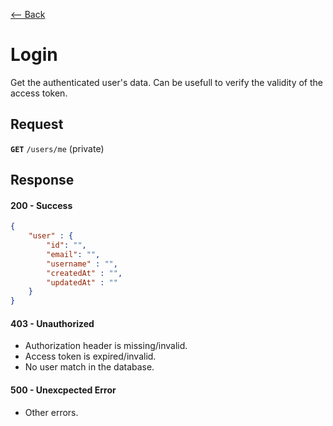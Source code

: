 [⟵ Back](../README.md)

# Login

Get the authenticated user's data. Can be usefull to verify the validity of the access token.
  
## Request

**`GET`** `/users/me` (private)


## Response 

#### 200 - Success

```JSON
{
    "user" : {
        "id": "",
        "email": "",
        "username" : "",
        "createdAt" : "",
        "updatedAt" : ""
    }
}
```

#### 403 - Unauthorized

- Authorization header is missing/invalid. 
- Access token is expired/invalid.
- No user match in the database.

#### 500 - Unexcpected Error

- Other errors.

